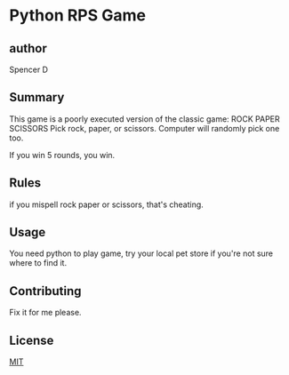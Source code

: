 # Python RPS Game

## author

Spencer D

## Summary

This game is a poorly executed version of the classic game: ROCK PAPER SCISSORS
Pick rock, paper, or scissors. Computer will randomly pick one too.

If you win 5 rounds, you win.

## Rules

if you mispell rock paper or scissors, that's cheating.


## Usage

You need python to play game, try your local pet store if you're not sure where to find it.

## Contributing
Fix it for me please.

## License
[MIT](https://choosealicense.com/licenses/mit/)